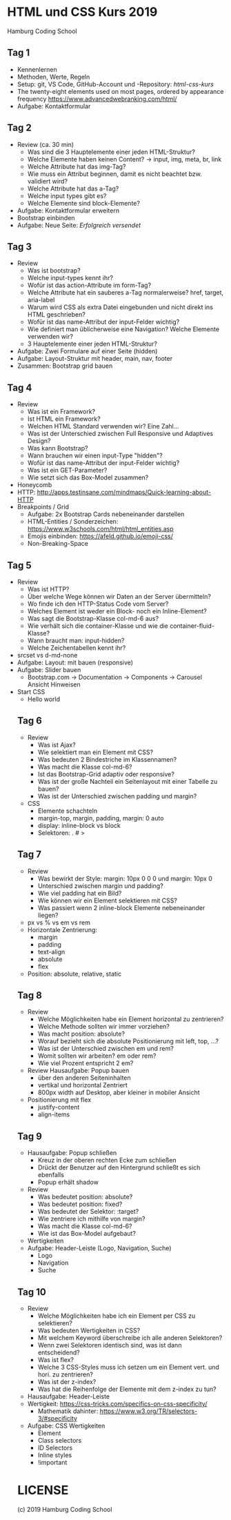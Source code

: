# HTML und CSS Kurs 2019
Hamburg Coding School

## Tag 1
* Kennenlernen
* Methoden, Werte, Regeln
* Setup: git, VS Code, GitHub-Account und -Repository: *html-css-kurs*
* The twenty-eight elements used on most pages, ordered by appearance frequency https://www.advancedwebranking.com/html/
* Aufgabe: Kontaktformular

## Tag 2
* Review (ca. 30 min)
    * Was sind die 3 Hauptelemente einer jeden HTML-Struktur?
    * Welche Elemente haben keinen Content? -> input, img, meta, br, link
    * Welche Attribute hat das img-Tag?
    * Wie muss ein Attribut beginnen, damit es nicht beachtet bzw. validiert wird?
    * Welche Attribute hat das a-Tag?
    * Welche input types gibt es?
    * Welche Elemente sind block-Elemente?
* Aufgabe: Kontaktformular erweitern
* Bootstrap einbinden
* Aufgabe: Neue Seite: *Erfolgreich versendet*

## Tag 3
* Review
    * Was ist bootstrap?
    * Welche input-types kennt ihr?
    * Wofür ist das action-Attribute im form-Tag?
    * Welche Attribute hat ein sauberes a-Tag normalerweise? href, target, aria-label
    * Warum wird CSS als extra Datei eingebunden und nicht direkt ins HTML geschrieben?
    * Wofür ist das name-Attribut der input-Felder wichtig?
    * Wie definiert man üblicherweise eine Navigation? Welche Elemente verwenden wir?
    * 3 Hauptelemente einer jeden HTML-Struktur?
* Aufgabe: Zwei Formulare auf einer Seite (hidden)
* Aufgabe: Layout-Struktur mit header, main, nav, footer
* Zusammen: Bootstrap grid bauen

## Tag 4

* Review
    * Was ist ein Framework?
    * Ist HTML ein Framework?
    * Welchen HTML Standard verwenden wir? Eine Zahl...
    * Was ist der Unterschied zwischen Full Responsive und Adaptives Design?
    * Was kann Bootstrap?
    * Wann brauchen wir einen input-Type "hidden"?
    * Wofür ist das name-Attribut der input-Felder wichtig?
    * Was ist ein GET-Parameter?
    * Wie setzt sich das Box-Model zusammen?
* Honeycomb
* HTTP: http://apps.testinsane.com/mindmaps/Quick-learning-about-HTTP
* Breakpoints / Grid
    * Aufgabe: 2x Bootstrap Cards nebeneinander darstellen
    * HTML-Entities / Sonderzeichen: https://www.w3schools.com/html/html_entities.asp
    * Emojis einbinden: https://afeld.github.io/emoji-css/
    * Non-Breaking-Space

## Tag 5

* Review
    * Was ist HTTP?
    * Über welche Wege können wir Daten an der Server übermitteln?
    * Wo finde ich den HTTP-Status Code vom Server?
    * Welches Element ist weder ein Block- noch ein Inline-Element?
    * Was sagt die Bootstrap-Klasse col-md-6 aus?
    * Wie verhält sich die container-Klasse und wie die container-fluid-Klasse?
    * Wann braucht man: input-hidden?
    * Welche Zeichentabellen kennt ihr?
* srcset vs d-md-none
* Aufgabe: Layout: <cards> mit <table> bauen (responsive)
* Aufgabe: Slider bauen
    * Bootstrap.com -> Documentation -> Components -> Carousel Ansicht Hinweisen
* Start CSS
    * Hello world

## Tag 6

* Review
    * Was ist Ajax?
    * Wie selektiert man ein Element mit CSS?
    * Was bedeuten 2 Bindestriche im Klassennamen?
    * Was macht die Klasse col-md-6?
    * Ist das Bootstrap-Grid adaptiv oder responsive?
    * Was ist der große Nachteil ein Seitenlayout mit einer Tabelle zu bauen?
    * Was ist der Unterschied zwischen padding und margin?
* CSS
    * Elemente schachteln
    * margin-top, margin, padding, margin: 0 auto
    * display: inline-block vs block
    * Selektoren: . # >

## Tag 7

* Review
    * Was bewirkt der Style: margin: 10px 0 0 0 und margin: 10px 0
    * Unterschied zwischen margin und padding?
    * Wie viel padding hat ein Bild?
    * Wie können wir ein Element selektieren mit CSS?
    * Was passiert wenn 2 inline-block Elemente nebeneinander liegen?
* px vs % vs em vs rem
* Horizontale Zentrierung:
    * margin
    * padding
    * text-align
    * absolute
    * flex
* Position: absolute, relative, static

## Tag 8

* Review
    * Welche Möglichkeiten habe ein Element horizontal zu zentrieren?
    * Welche Methode sollten wir immer vorziehen?
    * Was macht position: absolute?
    * Worauf bezieht sich die absolute Positionierung mit left, top, ...?
    * Was ist der Unterschied zwischen em und rem?
    * Womit sollten wir arbeiten? em oder rem?
    * Wie viel Prozent entspricht 2 em?
* Review Hausaufgabe: Popup bauen
    * über den anderen Seiteninhalten
    * vertikal und horizontal Zentriert
    * 800px width auf Desktop, aber kleiner in mobiler Ansicht
* Positionierung mit flex
    * justify-content
    * align-items

## Tag 9

* Hausaufgabe: Popup schließen
    * Kreuz in der oberen rechten Ecke zum schließen
    * Drückt der Benutzer auf den Hintergrund schließt es sich ebenfalls
    * Popup erhält shadow
* Review
    * Was bedeutet position: absolute?
    * Was bedeutet position: fixed?
    * Was bedeutet der Selektor: :target?
    * Wie zentriere ich mithilfe von margin?
    * Was macht die Klasse col-md-6?
    * Wie ist das Box-Model aufgebaut?
* Wertigkeiten
* Aufgabe: Header-Leiste (Logo, Navigation, Suche)
    * Logo
    * Navigation
    * Suche

## Tag 10

* Review
    * Welche Möglichkeiten habe ich ein Element per CSS zu selektieren?
    * Was bedeuten Wertigkeiten in CSS?
    * Mit welchem Keyword überschreibe ich alle anderen Selektoren?
    * Wenn zwei Selektoren identisch sind, was ist dann entscheidend?
    * Was ist flex?
    * Welche 3 CSS-Styles muss ich setzen um ein Element vert. und hori. zu zentrieren?
    * Was ist der z-index?
    * Was hat die Reihenfolge der Elemente mit dem z-index zu tun?
* Hausaufgabe: Header-Leiste
* Wertigkeit: https://css-tricks.com/specifics-on-css-specificity/
    * Mathematik dahinter: https://www.w3.org/TR/selectors-3/#specificity
* Aufgabe: CSS Wertigkeiten
    * Element
    * Class selectors
    * ID Selectors
    * Inline styles
    * !important

# LICENSE

(c) 2019 Hamburg Coding School
